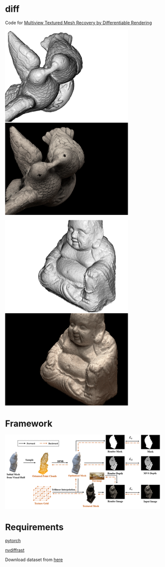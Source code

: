 # diff
Code for [Multiview Textured Mesh Recovery by Differentiable Rendering ](https://arxiv.org/abs/2205.12468)


<img src="https://github.com/l1346792580123/diff/blob/main/fig/106shape.gif" width="400"><img src="https://github.com/l1346792580123/diff/blob/main/fig/106color.gif" width="400">

<img src="https://github.com/l1346792580123/diff/blob/main/fig/114shape.gif" width="400"><img src="https://github.com/l1346792580123/diff/blob/main/fig/114color.gif" width="400">


# Framework
![framework](https://github.com/l1346792580123/diff/blob/main/fig/overview.png)


# Requirements
[pytorch](https://pytorch.org/)

[nvdiffrast](https://github.com/NVlabs/nvdiffrast)

Download dataset from [here](https://hkustconnect-my.sharepoint.com/:u:/g/personal/jzhangbs_connect_ust_hk/EazyGuwPC5tIkbI3fgeERgEBBUXBV16_hIkud_dhS34wVw?e=CWjJGP)
